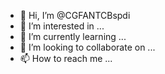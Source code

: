 - 👋 Hi, I’m @CGFANTCBspdi
- 👀 I’m interested in ...
- 🌱 I’m currently learning ...
- 💞️ I’m looking to collaborate on ...
- 📫 How to reach me ...

<!---
CGFANTCBspdi/CGFANTCBspdi is a ✨ special ✨ repository because its `README.md` (this file) appears on your GitHub profile.
You can click the Preview link to take a look at your changes.
--->
